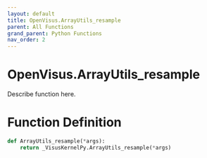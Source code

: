 ```yaml
---
layout: default
title: OpenVisus.ArrayUtils_resample
parent: All Functions
grand_parent: Python Functions
nav_order: 2
---
```


# OpenVisus.ArrayUtils_resample

Describe function here.

# Function Definition

```python
def ArrayUtils_resample(*args):
    return _VisusKernelPy.ArrayUtils_resample(*args)
```